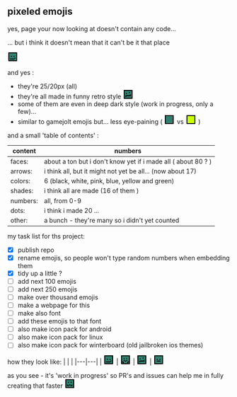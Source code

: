 pixeled emojis
---
yes, page your now looking at doesn't contain any code...

... but i think it doesn't mean that it can't be it that place 

![](/imgs/faces/proud.png)

and yes :
- they're 25/20px (all)
- they're all made in funny retro style ![](/imgs/faces/sick.png)
- some of them are even in deep dark style (work in progress, only a few)...
- similar to gamejolt emojis but... less eye-paining ( ![](/imgs/shades_and_colors/green.png) vs ![](/imgs/shades_and_colors/yellow.png) )

and a small 'table of contents' :

| content  |  numbers |
|---------------|--------------|
|faces: | about a ton but i don't know yet if i made all ( about 80 ? )
|arrows: | i think all, but it might not yet be all... (now about 17)
|colors: | 6 (black, white, pink, blue, yellow and green)
|shades: | i think all are made (16 of them )
|numbers: | all, from 0-9
|dots: | i think i made 20 ...
|other: | a bunch - they're many so i didn't yet counted

my task list for ths project:
- [x] publish repo 
- [x] rename emojis, so people won't type random numbers when embedding them 
- [x] tidy up a little ?
- [ ] add next 100 emojis
- [ ] add next 250 emojis
- [ ] make over thousand emojis
- [ ] make a webpage for this
- [ ] make also font
- [ ] add these emojis to that font
- [ ] also make icon pack for android
- [ ] also make icon pack for linux
- [ ] also make icon pack for winterboard (old jailbroken ios themes)

how they look like:
| | |
|---|---|
| ![](/imgs/faces/proud.png) | ![](/imgs/faces/hug.png) 
| ![](/imgs/faces/sick.png) | ![](/imgs/faces/centered-small-face.png)

as you see - it's 'work in progress' so PR's and issues can help me in fully creating that faster ![](/imgs/faces/weird.png)
